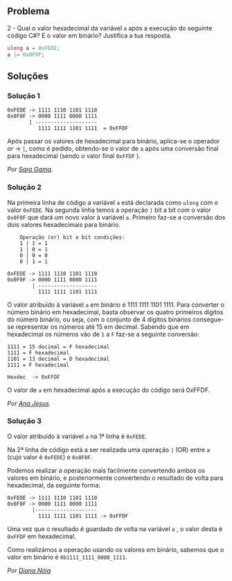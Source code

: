 ## Problema

2 - Qual o valor hexadecimal da variável `a` após a execução do seguinte código
C#? E o valor em binário? Justifica a tua resposta.

```cs
ulong a = 0xFEDE;
a |= 0x0F0F;
```

## Soluções

### Solução 1

```text
0xFEDE -> 1111 1110 1101 1110
0x0F0F -> 0000 1111 0000 1111
       | --------------------
          1111 1111 1101 1111  = 0xFFDF
```

Após passar os valores de hexadecimal para binário, aplica-se o operador
*or* -> `|`, como é pedido, obtendo-se o valor de `a` após uma conversão
final para hexadecimal (sendo o valor final `0xFFDF` ).

*Por [Sara Gama](https://github.com/serapinta).*

### Solução 2

Na primeira linha de código a variável `a` está declarada como `ulong` com o
valor `0xFEDE`.
Na segunda linha temos a operação `|` bit a bit com o valor `0x0F0F` que dará
um novo valor à variável `a`. Primeiro faz-se a conversão dos dois valores
hexadecimais para binário.

```text
	Operação (or) bit a bit condições:
	1 | 1 = 1
	1 | 0 = 1
	0 | 0 = 0
	0 | 1 = 1

0xFEDE -> 1111 1110 1101 1110
0x0F0F -> 0000 1111 0000 1111
        | -------------------
          1111 1111 1101 1111
```

O valor atribuído à variável `a` em binário é 1111 1111 1101 1111.
Para converter o número binário em hexadecimal, basta observar os quatro
primeiros dígitos do número binário, ou seja, com o conjunto de 4 dígitos
binários consegue-se representar os números até 15 em decimal.
Sabendo que em hexadecimal os números vão de `1` a `F` faz-se a seguinte
conversão:

```text
1111 = 15 decimal = F hexadecimal
1111 = F hexadecimal
1101 = 13 decimal = D hexadecimal
1111 = F hexadecimal

Hexdec	-> 0xFFDF
```

O valor de `a` em hexadecimal após a execução do código será 0xFFDF.

*Por [Ana Jesus](https://github.com/AnSantos99).*

### Solução 3

O valor atribuído à variável `a` na 1ª linha é `0xFEDE`. 

Na 2ª linha de código está a ser realizada uma operação `|` (OR) entre
`a` (cujo valor é `0xFEDE`) e `0x0F0F`.

Podemos realizar a operação mais facilmente convertendo ambos 
os valores em binário, e posteriormente convertendo o resultado de 
volta para hexadecimal, da seguinte forma:

```text
0xFEDE -> 1111 1110 1101 1110
0x0F0F -> 0000 1111 0000 1111
        |--------------------
          1111 1111 1101 1111 -> 0xFFDF
```

Uma vez que o resultado é guardado de volta na variável `a` , o valor 
desta é `0xFFDF` em hexadecimal. 

Como realizámos a operação usando os valores em binário, sabemos que o 
valor em binário é `0b1111_1111_0000_1111`.
 
*Por [Diana Nóia](https://github.com/DianaNoia)*